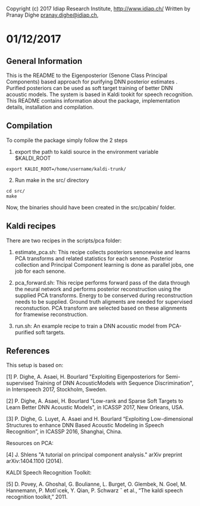 Copyright (c) 2017 Idiap Research Institute, http://www.idiap.ch/
Written by Pranay Dighe <pranay.dighe@idiap.ch>,

# 01/12/2017

## General Information
This is the README to the Eigenposterior (Senone Class Principal Components) based approach
for purifying DNN posterior estimates . Purified posteriors can be used as soft target training
of better DNN acoustic models. The system is based in Kaldi tookit for speech recognition.
This README contains information about the package, implementation
details, installation and compilation.

## Compilation

To compile the package simply follow the 2 steps

1. export the path to kaldi source in the environment variable $KALDI_ROOT

```
export KALDI_ROOT=/home/username/kaldi-trunk/
```

2. Run make in the src/ directory

```
cd src/
make
```

Now, the binaries should have been created in the src/pcabin/
folder.

## Kaldi recipes

There are two recipes in the scripts/pca folder:

1) estimate_pca.sh: This recipe collects posteriors senonewise and learns PCA transforms
 and related statistics for each senone. Posterior collection and Principal Component
 learning is done as parallel jobs, one job for each senone.

2) pca_forward.sh: This recipe performs forward pass of the data through the neural network
 and performs posterior reconstruction using the supplied PCA transforms.
 Energy to be conserved during reconstruction needs to be supplied.
 Ground truth aligments are needed for supervised reconstuction. PCA transform
 are selected based on these alignments for framewise reconstruction.

3) run.sh: An example recipe to train a DNN acoustic model from  PCA-purified soft targets.

## References

This setup is based on:

[1] P. Dighe, A. Asaei, H. Bourlard "Exploiting Eigenposteriors for Semi-supervised Training of DNN AcousticModels with Sequence Discrimination",  in Interspeech 2017, Stockholm, Sweden.

[2] P. Dighe, A. Asaei, H. Bourlard "Low-rank and Sparse Soft Targets to Learn Better DNN Acoustic Models",  in ICASSP 2017, New Orleans, USA.

[3] P. Dighe, G. Luyet, A. Asaei and H. Bourlard “Exploiting Low-dimensional Structures to enhance DNN Based Acoustic Modeling in Speech Recognition”, in ICASSP 2016, Shanghai, China.

Resources on PCA:

[4] J. Shlens "A tutorial on principal component analysis." arXiv preprint arXiv:1404.1100 (2014).

KALDI Speech Recognition Toolkit:

[5]  D. Povey, A. Ghoshal, G. Boulianne, L. Burget, O. Glembek, N. Goel, M. Hannemann, P. Motl´ıcek, Y. Qian, P. Schwarz ˇ et al., “The kaldi speech recognition toolkit,” 2011.
